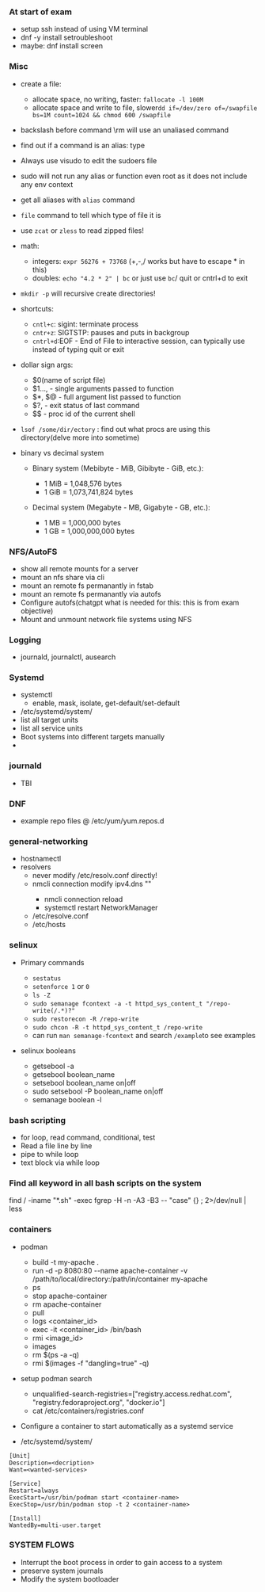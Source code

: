 ### At start of exam
* setup ssh instead of using VM terminal
* dnf -y install setroubleshoot
* maybe: dnf install screen


### Misc
* create a file: 
  * allocate space, no writing, faster: `fallocate -l 100M`
  * allocate space and write to file, slower`dd if=/dev/zero of=/swapfile bs=1M count=1024 && chmod 600 /swapfile`

* backslash before command \rm will use an unaliased command
* find out if a command is an alias: type <command>
* Always use visudo to edit the sudoers file
* sudo will not run any alias or function even root as it does not include any env context
* get all aliases with `alias` command
* `file` command to tell which type of file it is
* use `zcat` or `zless` to read zipped files!
* math: 
  * integers: `expr 56276 + 73768` (+,-,/ works but have to escape * in this)
  * doubles: `echo "4.2 * 2" | bc` or just use `bc`/ quit or cntrl+d to exit
* `mkdir -p`  will recursive create directories!
* shortcuts:
  * `cntl+c`: sigint: terminate process
  * `cntr+z`: SIGTSTP: pauses and puts in backgroup 
  * `cntrl+d`:EOF - End of File to interactive session, can typically use instead of typing quit or exit
* dollar sign args:
  * $0(name of script file)
  * $1..., - single arguments passed to function
  * $*, $@ - full argument list passed to function
  * $?, - exit status of last command
  * $$ - proc id of the current shell
* `lsof /some/dir/ectory` : find out what procs are using this directory(delve more into sometime)
* binary vs decimal system
  * Binary system (Mebibyte - MiB, Gibibyte - GiB, etc.):
      * 1 MiB = 1,048,576 bytes
      * 1 GiB = 1,073,741,824 bytes

  * Decimal system (Megabyte - MB, Gigabyte - GB, etc.):
      * 1 MB = 1,000,000 bytes
      * 1 GB = 1,000,000,000 bytes


### NFS/AutoFS
* show all remote mounts for a server
* mount an nfs share via cli
* mount an remote fs permanantly in fstab
* mount an remote fs permanantly via autofs
* Configure autofs(chatgpt what is needed for this: this is from exam objective)
* Mount and unmount network file systems using NFS


### Logging
* journald, journalctl, ausearch


### Systemd
* systemctl
    * enable, mask, isolate, get-default/set-default
* /etc/systemd/system/
* list all target units
* list all service units
* Boot systems into different targets manually
* 

### journald
* TBI

### DNF
* example repo files @ /etc/yum/yum.repos.d

### general-networking
* hostnamectl
* resolvers
    * never modify /etc/resolv.conf directly!
    * nmcli connection modify <connection-name> ipv4.dns "<DNS-Server-IP>"  
        * nmcli connection reload 
        * systemctl restart NetworkManager
    * /etc/resolve.conf
    * /etc/hosts

### selinux
* Primary commands
    * `sestatus`
    * `setenforce 1` or `0`
    * `ls -Z`
    * `sudo semanage fcontext -a -t httpd_sys_content_t "/repo-write(/.*)?"`
    * `sudo restorecon -R /repo-write`
    * `sudo chcon -R -t httpd_sys_content_t /repo-write`
    * can run `man semanage-fcontext` and search `/example`to see examples

* selinux booleans
  * getsebool -a
  * getsebool boolean_name
  * setsebool boolean_name on|off
  * sudo setsebool -P boolean_name on|off
  * semanage boolean -l

### bash scripting
* for loop, read command, conditional, test
* Read a file line by line
* pipe to while loop
* text block via while loop


### Find all keyword in all bash scripts on the system
find / -iname "*.sh" -exec fgrep -H -n -A3 -B3 -- "case" {} \; 2>/dev/null | less

### containers
* podman
    * build -t my-apache .
    * run -d -p 8080:80 --name apache-container -v /path/to/local/directory:/path/in/container my-apache
    * ps
    * stop apache-container
    * rm apache-container
    * pull <image>
    * logs <container_id>
    * exec -it <container_id> /bin/bash
    * rmi <image_id>
    * images
    * rm $(ps -a -q)
    * rmi $(images -f "dangling=true" -q)

* setup podman search
    * unqualified-search-registries=["registry.access.redhat.com", "registry.fedoraproject.org", "docker.io"]
    * cat /etc/containers/registries.conf

* Configure a container to start automatically as a systemd service
* /etc/systemd/system/<service-files>

```
[Unit]
Description=<decription>
Want=<wanted-services>

[Service]
Restart=always
ExecStart=/usr/bin/podman start <container-name>
ExecStop=/usr/bin/podman stop -t 2 <container-name>

[Install]
WantedBy=multi-user.target
```





### SYSTEM FLOWS
* Interrupt the boot process in order to gain access to a system
* preserve system journals
* Modify the system bootloader
